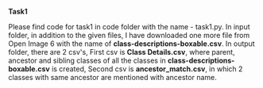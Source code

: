 **Task1**

  Please find code for task1 in code folder with the name - task1.py.
  In input folder, in addition to the given files, I have downloaded one more file from Open Image 6 with the name of **class-descriptions-boxable.csv**.
  In output folder, there are 2 csv's, First csv is **Class Details.csv**, where parent, ancestor and sibling classes of all the classes in **class-descriptions-boxable.csv** is created, Second csv is **ancestor_match.csv**, in which 2 classes with same ancestor are mentioned with ancestor name.
